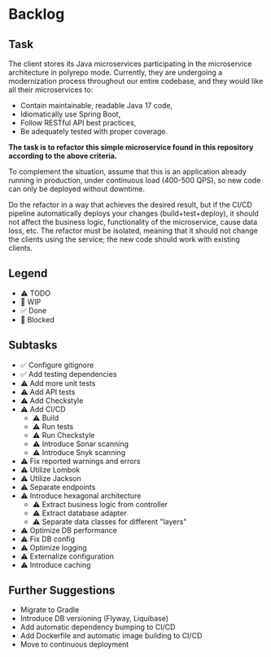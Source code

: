 # Backlog

## Task

The client stores its Java microservices participating in the microservice architecture in polyrepo mode.
Currently, they are undergoing a modernization process throughout our entire codebase, and they would like all their microservices to:

- Contain maintainable, readable Java 17 code,
- Idiomatically use Spring Boot,
- Follow RESTful API best practices,
- Be adequately tested with proper coverage.

**The task is to refactor this simple microservice found in this repository according to the above criteria.**

To complement the situation, assume that this is an application already running in production,
under continuous load (400-500 QPS), so new code can only be deployed without downtime.

Do the refactor in a way that achieves the desired result, but if the CI/CD pipeline automatically
deploys your changes (build+test+deploy), it should not affect the business logic, functionality of the microservice,
cause data loss, etc. The refactor must be isolated, meaning that it should not change the clients using the service;
the new code should work with existing clients.

## Legend

- ⚠ TODO
- 🚧 WIP
- ✅ Done
- 🛑 Blocked

## Subtasks

- ✅ Configure gitignore
- ✅ Add testing dependencies
- ⚠ Add more unit tests
- ⚠ Add API tests
- ⚠ Add Checkstyle
- ⚠ Add CI/CD
    - ⚠ Build
    - ⚠ Run tests
    - ⚠ Run Checkstyle
    - ⚠ Introduce Sonar scanning
    - ⚠ Introduce Snyk scanning
- ⚠ Fix reported warnings and errors
- ⚠ Utilize Lombok
- ⚠ Utilize Jackson
- ⚠ Separate endpoints
- ⚠ Introduce hexagonal architecture
    - ⚠ Extract business logic from controller
    - ⚠ Extract database adapter
    - ⚠ Separate data classes for different "layers"
- ⚠ Optimize DB performance
- ⚠ Fix DB config
- ⚠ Optimize logging
- ⚠ Externalize configuration
- ⚠ Introduce caching

## Further Suggestions

- Migrate to Gradle
- Introduce DB versioning (Flyway, Liquibase)
- Add automatic dependency bumping to CI/CD
- Add Dockerfile and automatic image building to CI/CD
- Move to continuous deployment
